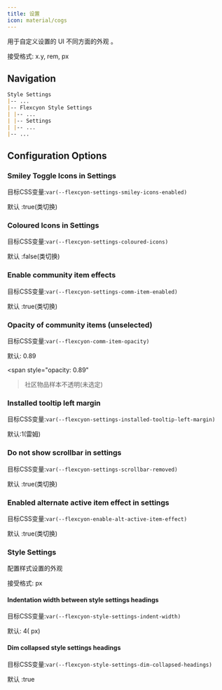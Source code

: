 ```yaml
---
title: 设置
icon: material/cogs
---
```


用于自定义设置的 UI 不同方面的外观 。

接受格式: x.y, rem, px

## Navigation

```md
Style Settings
|-- ...
|-- Flexcyon Style Settings
| |-- ...
| |-- Settings
| |-- ...
|-- ...
```

## Configuration Options

### Smiley Toggle Icons in Settings

目标CSS变量:`var(--flexcyon-settings-smiley-icons-enabled)`

默认 :true(类切换)

### Coloured Icons in Settings

目标CSS变量:`var(--flexcyon-settings-coloured-icons)`

默认 :false(类切换)

### Enable community item effects

目标CSS变量:`var(--flexcyon-settings-comm-item-enabled)`

默认 :true(类切换)

### Opacity of community items (unselected)

目标CSS变量:`var(--flexcyon-comm-item-opacity)`

默认: 0.89

<span style="opacity: 0.89"

> 社区物品样本不透明(未选定)</span>

### Installed tooltip left margin

目标CSS变量:`var(--flexcyon-settings-installed-tooltip-left-margin)`

默认:1(雷姆)

### Do not show scrollbar in settings

目标CSS变量:`var(--flexcyon-settings-scrollbar-removed)`

默认 :true(类切换)

### Enabled alternate active item effect in settings

目标CSS变量:`var(--flexcyon-enable-alt-active-item-effect)`

默认 :true(类切换)

### Style Settings

配置样式设置的外观

接受格式: px

#### Indentation width between style settings headings

目标CSS变量:`var(--flexcyon-style-settings-indent-width)`

默认: 4( px)

#### Dim collapsed style settings headings

目标CSS变量:`var(--flexcyon-style-settings-dim-collapsed-headings)`

默认 :true
